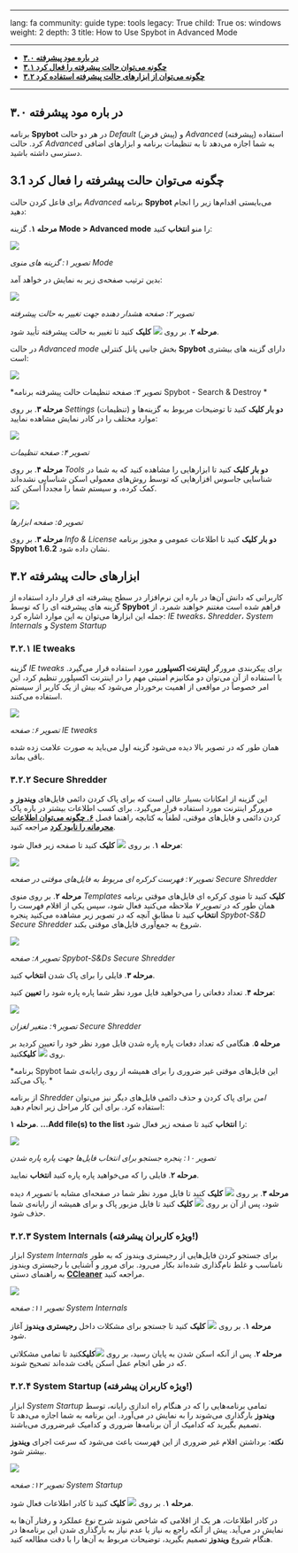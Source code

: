 

---

lang: fa
community: guide
type: tools
legacy: True
child: True
os: windows
weight: 2
depth: 3
title: How to Use Spybot in Advanced Mode

---

- [**۳.۰ در باره مود پیشرفته**](#3.0)
- [**۳.۱ چگونه می‌توان حالت پیشرفته را فعال کرد**](#3.1)
- [**۳.۲ چگونه می‌توان از ابزارهای حالت پیشرفته استفاده کرد**](#3.2)

-------

<a name="3.0"></a>
## ۳.۰ در باره مود پیشرفته ##

برنامه **Spybot** در هر دو حالت *Default* (پیش فرض) و *Advanced* (پیشرفته) استفاده کرد. حالت *Advanced* به شما اجازه می‌دهد تا به تنظیمات برنامه و ابزارهای اضافی دسترسی داشته باشید.


<a name="3.1"></a>
## 3.1 چگونه می‌توان حالت پیشرفته را فعال کرد ## 

برای فاعل کردن حالت *Advanced* برنامه **Spybot** می‌بایستی اقدام‌ها زیر را انجام دهید:

**مرحله ۱**. گزینه **Mode > Advanced mode** را منو **انتخاب** کنید:

![](/sbox/screen/spybot-en/51.png)

*تصویر ۱: گزینه های منوی Mode*

بدین ترتیب صفحه‌ی زیر به نمایش در خواهد آمد:

![](/sbox/screen/spybot-en/52.png)

*تصویر ۲: صفحه هشدار دهنده جهت تغییر به حالت پیشرفته*

**مرحله ۲**. بر روی ![](/sbox/screen/spybot-en/49.png) **کلیک** کنید تا تغییر به حالت پیشرفته تأیید شود.

در حالت *Advanced mode* بخش جانبی پانل کنترلی **Spybot** دارای گزینه های بیشتری است:

![](/sbox/screen/spybot-en/53.png)

*تصویر ۳: صفحه تنظیمات حالت پیشرفته برنامه Spybot - Search & Destroy *


**مرحله ۳**. بر روی *Settings* (تنظیمات) **دو بار کلیک** کنید تا توضیحات مربوط به گزینه‌ها و موارد مختلف را در کادر نمایش مشاهده نمایید:

![](/sbox/screen/spybot-en/54.png)

*تصویر ۴: صفحه تنظیمات*


**مرحله ۴**. بر روی *Tools* **دو بار کلیک** کنید تا ابزارهایی را مشاهده کنید که به شما در شناسایی جاسوس افزارهایی که توسط روش‌های معمولی اسکن شناسایی نشده‌اند کمک کرده، و سیستم شما را مجدداً اسکن کند.

![](/sbox/screen/spybot-en/55.png)

*تصویر ۵: صفحه ابزارها*


**مرحله ۳**. بر روی *Info & License* **دو بار کلیک** کنید تا اطلاعات عمومی و مجوز برنامه **Spybot 1.6.2** نشان داده شود.



<a name="3.2"></a>
## ۳.۲ ابزارهای حالت پیشرفته ##

کاربرانی که دانش آن‌ها در باره این نرم‌افزار در سطح پیشرفته ای قرار دارد استفاده از گزینه های پیشرفته ای را که توسط **Spybot** فراهم شده است مغتنم خواهند شمرد. از جمله این ابزارها می‌توان به این موارد اشاره کرد: *IE tweaks*، *Shredder*، *System Internals* و *System Startup*




### ۳.۲.۱ IE tweaks ###

گزینه *IE tweaks* برای پیکربندی مرورگر **اینترنت اکسپلورر** مورد استفاده قرار می‌گیرد. با استفاده از آن می‌توان دو مکانیزم امنیتی مهم را در اینترنت اکسپلورر تنظیم کرد، این امر خصوصاً در مواقعی از اهمیت برخوردار می‌شود که بیش از یک کاربر از سیستم استفاده می‌کنند.

![](/sbox/screen/spybot-en/56.png)

*تصویر ۶: صفحه IE tweaks*

همان طور که در تصویر بالا دیده می‌شود گزینه اول می‌باید به صورت علامت زده شده باقی بماند.



### ۳.۲.۲ Secure Shredder ###

این گزینه از امکانات بسیار عالی است که برای پاک کردن دائمی فایل‌های **ویندوز** و مرورگر اینترنت مورد استفاده قرار می‌گیرد. برای کسب اطلاعات بیشتر در باره پاک کردن دائمی و فایل‌های موقتی، لطفاً به کتابچه راهنما فصل [**۶. چگونه می‌توان اطلاعات محرمانه را نابود کرد**](chapter-6) مراجعه کنید.

**مرحله ۱**. بر روی ![](/sbox/screen/spybot-en/57.png) **کلیک** کنید تا صفحه زیر فعال شود:

![](/sbox/screen/spybot-en/58.png)

*تصویر ۷: فهرست کرکره ای مربوط به فایل‌های موقتی در صفحه Secure Shredder* 


**مرحله ۲**. بر روی منوی *Templates* **کلیک** کنید تا منوی کرکره ای فایل‌های موقتی برنامه همان طور که در *تصویر ۷* ملاحظه می‌کنید فعال شود، سپس یکی از اقلام فهرست را **انتخاب** کنید تا مطابق آنچه که در تصویر زیر مشاهده می‌کنید پنجره *Spybot-S&D Secure Shredder* شروع به جمع‌آوری فایل‌های موقتی بکند.

![](/sbox/screen/spybot-en/59.png)

*تصویر ۸: صفحه Spybot-S&Ds Secure Shredder*


**مرحله ۳**. فایلی را برای پاک شدن **انتخاب** کنید.


**مرحله ۴**. تعداد دفعاتی را می‌خواهید فایل مورد نظر شما پاره پاره شود را **تعیین** کنید:

![](/sbox/screen/spybot-en/60.png)

*تصویر ۹: متغیر لغزان Secure Shredder*


**مرحله ۵**. هنگامی که تعداد دفعات پاره پاره شدن فایل مورد نظر خود را تعیین کردید بر روی ![](/sbox/screen/spybot-en/61.png) **کلیک**کنید.

*برنامه Spybot این فایل‌های موقتی غیر ضروری را برای همیشه از روی رایانه‌ی شما پاک می‌کند. *

از برنامه *Shredder امن* برای پاک کردن و حذف دائمی فایل‌های دیگر نیز می‌توان استفاده کرد. برای این کار مراحل زیر انجام دهید:

**مرحله ۱**. **...Add file(s) to the list** را **انتخاب** کنید تا صفحه زیر فعال شود:

![](/sbox/screen/spybot-en/65.png)

*تصویر ۱۰: پنجره جستجو برای انتخاب فایل‌ها جهت پاره پاره شدن*


**مرحله ۲**. فایلی را که می‌خواهید پاره پاره کنید **انتخاب** نمایید.


**مرحله ۳**. بر روی ![](/sbox/screen/spybot-en/66.png) **کلیک** کنید تا فایل مورد نظر شما در صفحه‌ای مشابه با *تصویر ۸* دیده شود، پس از آن بر روی ![](/sbox/screen/spybot-en/61.png) **کلیک** کنید تا فایل مزبور پاک و برای همیشه از رایانه‌ی شما حذف شود.


### ۳.۲.۳ System Internals (ویژه کاربران پیشرفته!) ###

ابزار *System Internals* برای جستجو کردن فایل‌هایی از رجیستری ویندوز که به طور نامناسب و غلط نام‌گذاری شده‌اند بکار می‌رود. برای مرور و آشنایی با رجیستری ویندوز به راهنمای دستی [**CCleaner**](//securityinabox.org/en/ccleaner_windowsregistry#4.0) مراجعه کنید.

![](/sbox/screen/spybot-en/62.png)

*تصویر ۱۱: صفحه System Internals* 

**مرحله ۱**. بر روی ![](/sbox/screen/spybot-en/63.png) **کلیک** کنید تا جستجو برای مشکلات داخل **رجیستری ویندوز** آغاز شود. 


**مرحله ۲**. پس از آنکه اسکن شدن به پایان رسید، بر روی ![](/sbox/screen/spybot-en/41.png)**کلیک**کنید تا تمامی مشکلاتی که در طی انجام عمل اسکن یافت شده‌اند تصحیح شوند.


### ۳.۲.۴ System Startup (ویژه کاربران پیشرفته!) ###

ابزار *System Startup* تمامی برنامه‌هایی را که در هنگام راه اندازی رایانه، توسط **ویندوز** بارگذاری می‌شوند را به نمایش در می‌آورد. این برنامه به شما اجازه می‌دهد تا تصمیم بگیرید که کدامیک از آن برنامه‌ها ضروری و کدامیک غیرضروری می‌باشند.


**نکته**: برداشتن اقلام غیر ضروری از این فهرست باعث می‌شود که سرعت اجرای **ویندوز** بیشتر شود.

![](/sbox/screen/spybot-en/64.png)

*تصویر ۱۲: صفحه System Startup*


**مرحله ۱**. بر روی ![](/sbox/screen/spybot-en/39.png) **کلیک** کنید تا کادر اطلاعات فعال شود.

در کادر اطلاعات، هر یک از اقلامی که شاخص شوند شرح نوع عملکرد و رفتار آن‌ها به نمایش در می‌آید. پیش از آنکه راجع به نیاز یا عدم نیاز به بارگذاری شدن این برنامه‌ها در هنگام شروع **ویندوز** تصمیم بگیرید، توضیحات مربوط به آن‌ها را با دقت مطالعه کنید.


